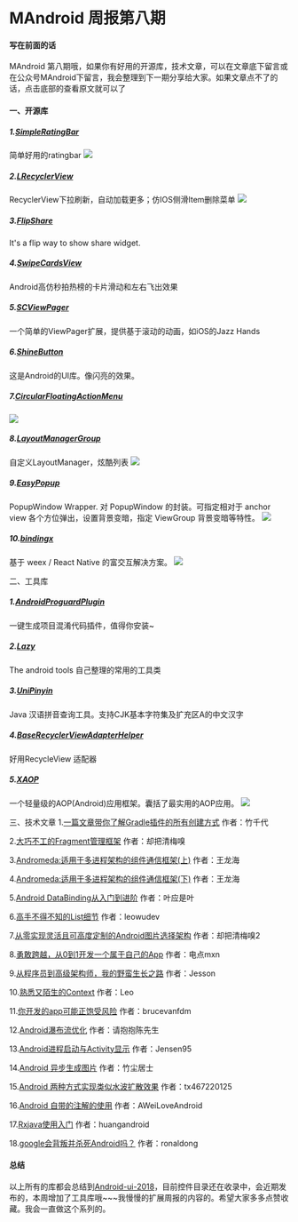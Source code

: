 # MAndroid 周报第八期

#### 写在前面的话
MAndroid 第八期哦，如果你有好用的开源库，技术文章，可以在文章底下留言或在公众号MAndroid下留言，我会整理到下一期分享给大家。如果文章点不了的话，点击底部的查看原文就可以了

#### 一、开源库
##### 1.[SimpleRatingBar](https://github.com/ome450901/SimpleRatingBar)
简单好用的ratingbar
![](https://raw.githubusercontent.com/ome450901/SimpleRatingBar/master/images/demo.gif)

##### 2.[LRecyclerView](https://github.com/jdsjlzx/LRecyclerView)
RecyclerView下拉刷新，自动加载更多；仿IOS侧滑Item删除菜单
![](http://mdeandroid.oss-cn-beijing.aliyuncs.com/article/library2/library2_kj01.jpg)

##### 3.[FlipShare](https://github.com/JeasonWong/FlipShare)
It's a flip way to show share widget.

##### 4.[SwipeCardsView](https://github.com/huxq17/SwipeCardsView)
Android高仿秒拍热榜的卡片滑动和左右飞出效果

##### 5.[SCViewPager](https://github.com/sacot41/SCViewPager)
一个简单的ViewPager扩展，提供基于滚动的动画，如iOS的Jazz Hands

##### 6.[ShineButton](https://github.com/ChadCSong/ShineButton)
这是Android的UI库。像闪亮的效果。

##### 7.[CircularFloatingActionMenu](https://github.com/oguzbilgener/CircularFloatingActionMenu)
![](http://mdeandroid.oss-cn-beijing.aliyuncs.com/article/library2/library2_kj_03.gif)

##### 8.[LayoutManagerGroup](https://github.com/DingMouRen/LayoutManagerGroup)
自定义LayoutManager，炫酷列表
![](https://raw.githubusercontent.com/DingMouRen/LayoutManagerGroup/master/picture/img1.gif)

##### 9.[EasyPopup](https://github.com/zyyoona7/EasyPopup)
PopupWindow Wrapper. 对 PopupWindow 的封装。可指定相对于 anchor view 各个方位弹出，设置背景变暗，指定 ViewGroup 背景变暗等特性。
![](https://raw.githubusercontent.com/zyyoona7/EasyPopup/master/images/easy_popup.gif)

##### 10.[bindingx](https://github.com/alibaba/bindingx)
基于 weex / React Native 的富交互解决方案。
![](https://camo.githubusercontent.com/883a5ced39082ca0dc5701f8c361b5dd2e998815/68747470733a2f2f67772e616c6963646e2e636f6d2f7466732f544231684f614b6262475942754e6a7930466f58586369424658612d3332302d3536332e676966)

二、工具库
##### 1.[AndroidProguardPlugin](https://github.com/zhonghanwen/AndroidProguardPlugin)
一键生成项目混淆代码插件，值得你安装~

##### 2.[Lazy](https://github.com/l123456789jy/Lazy)
The android tools 自己整理的常用的工具类

##### 3.[UniPinyin](https://github.com/nillith/UniPinyin)
Java 汉语拼音查询工具。支持CJK基本字符集及扩充区A的中文汉字

##### 4.[BaseRecyclerViewAdapterHelper](https://github.com/CymChad/BaseRecyclerViewAdapterHelper)
好用RecycleView 适配器

##### 5.[XAOP](https://github.com/xuexiangjys/XAOP)
一个轻量级的AOP(Android)应用框架。囊括了最实用的AOP应用。
![](https://raw.githubusercontent.com/xuexiangjys/XAOP/master/img/aop.gif)

三、技术文章
1.[一篇文章带你了解Gradle插件的所有创建方式](https://mp.weixin.qq.com/s/KCpl0CNgwMv0CgvbadNK6A)
作者：竹千代

2.[大巧不工的Fragment管理框架](https://mp.weixin.qq.com/s/c6_t3rdkeMjb-NeM5TS_4Q)
作者：却把清梅嗅

3.[Andromeda:适用于多进程架构的组件通信框架(上)](https://mp.weixin.qq.com/s/7SfRnt_jJLU0nrHPeuwomg)
作者：王龙海

4.[Andromeda:适用于多进程架构的组件通信框架(下)](https://mp.weixin.qq.com/s/67YL9daArYy3dYS_aWyO1w)
作者：王龙海

5.[Android DataBinding从入门到进阶](https://mp.weixin.qq.com/s/I38jJmP9r-S-tT98J3Go5g)
作者：叶应是叶

6.[高手不得不知的List细节](https://mp.weixin.qq.com/s/lCmj6pAocbUiiQmaqfJ1Fg)
作者：leowudev

7.[从零实现灵活且可高度定制的Android图片选择架构](https://mp.weixin.qq.com/s/7P0NhrP-GIY9HKeLWEXIew)
作者：却把清梅嗅2

8.[勇敢跨越，从0到1开发一个属于自己的App](https://mp.weixin.qq.com/s/jrVIRR6K6IAorhpmb32Ebw)
作者：电点mxn

9.[从程序员到高级架构师，我的野蛮生长之路](https://mp.weixin.qq.com/s/GaFLNWbu7v-9cPyBgomvhA)
作者：Jesson

10.[熟悉又陌生的Context](https://mp.weixin.qq.com/s/AUKoLpGrCyJd1YcPGP7Yyw)
作者：Leo

11.[你开发的app可能正饱受风险](https://mp.weixin.qq.com/s/fi_SmxFTPxDIL5zPwP6SNQ)
作者：brucevanfdm

12.[Android瀑布流优化](https://mp.weixin.qq.com/s/QWqMZgVBCTD8bn7piEeKHA)
作者：请抱抱陈先生

13.[Android进程启动与Activity显示](https://mp.weixin.qq.com/s/K0s_VErK8gjz3ojxvrEe0g)
作者：Jensen95

14.[Android 异步生成图片](https://mp.weixin.qq.com/s/m9xsNiCxdnixnn6Ram5mQA)
作者：竹尘居士

15.[Android 两种方式实现类似水波扩散效果](https://mp.weixin.qq.com/s/bWsY3JFc-tESg-rLd2EPmw)
作者：tx467220125

16.[Android 自带的注解的使用](https://mp.weixin.qq.com/s/puhkUEGB6nPlVNRLi5Zf9Q)
作者：AWeiLoveAndroid

17.[Rxjava使用入门](https://mp.weixin.qq.com/s/hzk-9g7i5a_lg4okprQ-PQ)
作者：huangandroid

18.[google会背叛并杀死Android吗？](https://juejin.im/post/5b0766d151882538903a8265)
作者：ronaldong

#### 总结
以上所有的库都会总结到[Android-ui-2018](https://github.com/lvm0306/Android-ui-2018)，目前控件目录还在收录中，会近期发布的，本周增加了工具库哦~~~我慢慢的扩展周报的内容的。希望大家多多点赞收藏。我会一直做这个系列的。

